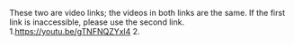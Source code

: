 These two are video links; the videos in both links are the same. If the first link is inaccessible, please use the second link.
1.https://youtu.be/gTNFNQZYxl4
2.

